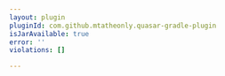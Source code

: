 ```yaml
---
layout: plugin
pluginId: com.github.mtatheonly.quasar-gradle-plugin
isJarAvailable: true
error: ''
violations: []

---
```

